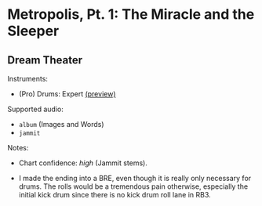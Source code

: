 # Metropolis, Pt. 1: The Miracle and the Sleeper

## Dream Theater

Instruments:

  * (Pro) Drums: Expert
    [(preview)](http://pages.cs.wisc.edu/~tolly/customs/?artist=dream-theater&title=metropolis-pt-1)

Supported audio:

  * `album` (Images and Words)
  * `jammit`

Notes:

  * Chart confidence: *high* (Jammit stems).

  * I made the ending into a BRE, even though it is really only necessary for
    drums. The rolls would be a tremendous pain otherwise, especially the
    initial kick drum since there is no kick drum roll lane in RB3.
